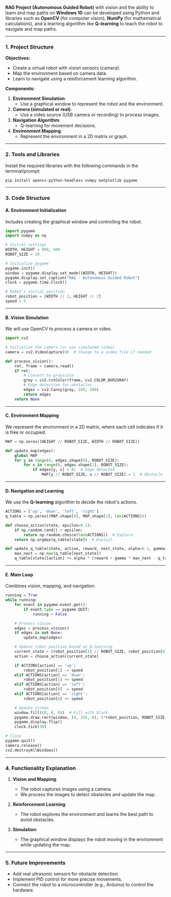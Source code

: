 **RAG Project (Autonomous Guided Robot)** with vision and the ability to learn and map paths on **Windows 10** can be developed using Python and libraries such as **OpenCV** (for computer vision), **NumPy** (for mathematical calculations), and a learning algorithm like **Q-learning** to teach the robot to navigate and map paths.

---

### **1. Project Structure**

**Objectives:**
- Create a virtual robot with vision sensors (camera).
- Map the environment based on camera data.
- Learn to navigate using a reinforcement learning algorithm.

**Components:**
1. **Environment Simulation**:
   - Use a graphical window to represent the robot and the environment.
2. **Camera (simulated or real)**:
   - Use a video source (USB camera or recording) to process images.
3. **Navigation Algorithm**:
   - Q-learning for movement decisions.
4. **Environment Mapping**:
   - Represent the environment in a 2D matrix or graph.

---

### **2. Tools and Libraries**

Install the required libraries with the following commands in the terminal/prompt:

```bash
pip install opencv-python-headless numpy matplotlib pygame
```

---

### **3. Code Structure**

#### **A. Environment Initialization**

Includes creating the graphical window and controlling the robot.

```python
import pygame
import numpy as np

# Initial settings
WIDTH, HEIGHT = 800, 600
ROBOT_SIZE = 20

# Initialize pygame
pygame.init()
window = pygame.display.set_mode((WIDTH, HEIGHT))
pygame.display.set_caption("RAG - Autonomous Guided Robot")
clock = pygame.time.Clock()

# Robot's initial position
robot_position = [WIDTH // 2, HEIGHT // 2]
speed = 5
```

---

#### **B. Vision Simulation**

We will use OpenCV to process a camera or video.

```python
import cv2

# Initialize the camera (or use simulated video)
camera = cv2.VideoCapture(0)  # Change to a video file if needed

def process_vision():
    ret, frame = camera.read()
    if ret:
        # Convert to grayscale
        gray = cv2.cvtColor(frame, cv2.COLOR_BGR2GRAY)
        # Edge detection for obstacles
        edges = cv2.Canny(gray, 100, 200)
        return edges
    return None
```

---

#### **C. Environment Mapping**

We represent the environment in a 2D matrix, where each cell indicates if it is free or occupied.

```python
MAP = np.zeros((HEIGHT // ROBOT_SIZE, WIDTH // ROBOT_SIZE))

def update_map(edges):
    global MAP
    for y in range(0, edges.shape[0], ROBOT_SIZE):
        for x in range(0, edges.shape[1], ROBOT_SIZE):
            if edges[y, x] > 0:  # Edge detected
                MAP[y // ROBOT_SIZE, x // ROBOT_SIZE] = 1  # Obstacle
```

---

#### **D. Navigation and Learning**

We use the **Q-learning** algorithm to decide the robot's actions.

```python
ACTIONS = ['up', 'down', 'left', 'right']
q_table = np.zeros((MAP.shape[0], MAP.shape[1], len(ACTIONS)))

def choose_action(state, epsilon=0.1):
    if np.random.rand() < epsilon:
        return np.random.choice(len(ACTIONS))  # Explore
    return np.argmax(q_table[state])  # Exploit

def update_q_table(state, action, reward, next_state, alpha=0.1, gamma=0.9):
    max_next = np.max(q_table[next_state])
    q_table[state][action] += alpha * (reward + gamma * max_next - q_table[state][action])
```

---

#### **E. Main Loop**

Combines vision, mapping, and navigation.

```python
running = True
while running:
    for event in pygame.event.get():
        if event.type == pygame.QUIT:
            running = False

    # Process vision
    edges = process_vision()
    if edges is not None:
        update_map(edges)

    # Update robot position based on Q-learning
    current_state = (robot_position[1] // ROBOT_SIZE, robot_position[0] // ROBOT_SIZE)
    action = choose_action(current_state)

    if ACTIONS[action] == 'up':
        robot_position[1] -= speed
    elif ACTIONS[action] == 'down':
        robot_position[1] += speed
    elif ACTIONS[action] == 'left':
        robot_position[0] -= speed
    elif ACTIONS[action] == 'right':
        robot_position[0] += speed

    # Update screen
    window.fill((0, 0, 0))  # Fill with black
    pygame.draw.rect(window, (0, 255, 0), (*robot_position, ROBOT_SIZE, ROBOT_SIZE))
    pygame.display.flip()
    clock.tick(30)

# Close
pygame.quit()
camera.release()
cv2.destroyAllWindows()
```

---

### **4. Functionality Explanation**

1. **Vision and Mapping**:
   - The robot captures images using a camera.
   - We process the images to detect obstacles and update the map.

2. **Reinforcement Learning**:
   - The robot explores the environment and learns the best path to avoid obstacles.

3. **Simulation**:
   - The graphical window displays the robot moving in the environment while updating the map.

---

### **5. Future Improvements**

- Add real ultrasonic sensors for obstacle detection.
- Implement PID control for more precise movements.
- Connect the robot to a microcontroller (e.g., Arduino) to control the hardware.